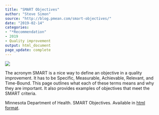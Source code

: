 ```yaml
---
title: "SMART Objectives"
author: "Steve Simon"
source: "http://blog.pmean.com/smart-objectives/"
date: "2019-02-14"
categories:
- "*Recommendation"
- 2019
- Quality improvement
output: html_document
page_update: complete
---
```


![](http://www.pmean.com/new-images/19/smart-objectives01.png)

<div class="notes">

The acronym SMART is a nice way to define an objective in a quality improvement. It has to be Specific, Measurable, Achievable, Relevant, and Time-Bound. This page outlines what each of these terms means and why they are important. It also provides examples of objectives that meet the SMART criteria.

Minnesota Department of Health. SMART Objectives. Available in [html format][min1].

[min1]: http://www.health.state.mn.us/divs/opi/qi/toolbox/objectives.html

</div>
